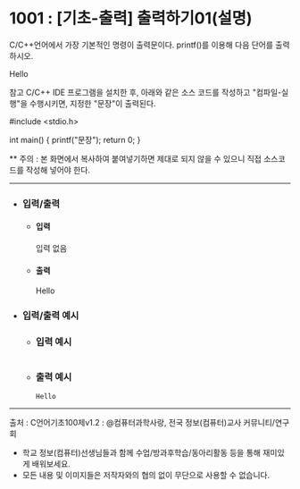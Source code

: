 # 1001 : [기초-출력] 출력하기01(설명)

C/C++언어에서 가장 기본적인 명령이 출력문이다.
printf()를 이용해 다음 단어를 출력하시오.

Hello

참고
C/C++ IDE 프로그램을 설치한 후,
아래와 같은 소스 코드를 작성하고 "컴파일-실행"을 수행시키면,
지정한 "문장"이 출력된다.

#include <stdio.h>

int main()
{
  printf("문장");
  return 0;
}

** 주의 : 본 화면에서 복사하여 붙여넣기하면 제대로 되지 않을 수 있으니 직접 소스코드를 작성해 넣어야 한다.

--------------------------------------
- ### 입력/출력
  - #### 입력
    
    입력 없음
    
  - #### 출력
    
     Hello

- ### 입력/출력 예시
  - ### 입력 예시
    ```
  
    ```
  - ### 출력 예시
    ```
    Hello
    ```
-----------------------------
출처 : C언어기초100제v1.2 : @컴퓨터과학사랑, 전국 정보(컴퓨터)교사 커뮤니티/연구회
- 학교 정보(컴퓨터)선생님들과 함께 수업/방과후학습/동아리활동 등을 통해 재미있게 배워보세요. 
- 모든 내용 및 이미지들은 저작자와의 협의 없이 무단으로 사용할 수 없습니다.
  
